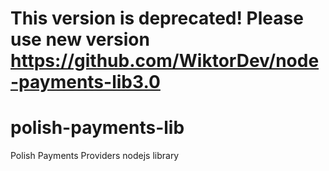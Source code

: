 # This version is deprecated! Please use new version https://github.com/WiktorDev/node-payments-lib3.0

# polish-payments-lib
Polish Payments Providers nodejs library

<!--
### Supported payment operators:

* HotPay
* CashBill
* MicroSMS
* DPay
* PayByLink
* Lvlup
* PayNow

### Installation
```bash
npm install polish-payments-lib
```

For more info please visit docs
```
https://docs.ycode.xyz/node-payments
```

### Other languages

Java: [polish-java-payments](https://github.com/wiktordev/polish-java-payments)

Python: [polish-py-payments](https://github.com/ivall/polish-py-payments) (ivall)

PHP: [polish_payments_api](https://github.com/PatryQHyper/polish_payments_api) (PatryQHyper)

## Help

For help, contact me on Discord: [wiktor#8880](https://discord.com/users/643819423248941068) or [Discord server](https://discord.gg/VFFf7hYfhj)
-->
